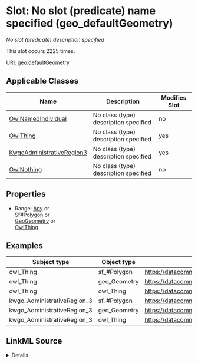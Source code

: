 

# Slot: No slot (predicate) name specified (geo_defaultGeometry)


_No slot (predicate) description specified_






This slot occurs 2225 times.


URI: [geo:defaultGeometry](http://www.opengis.net/ont/geosparql#defaultGeometry)



<!-- no inheritance hierarchy -->





## Applicable Classes

| Name | Description | Modifies Slot |
| --- | --- | --- |
| [OwlNamedIndividual](../classes/OwlNamedIndividual.md) | No class (type) description specified |  no  |
| [OwlThing](../classes/OwlThing.md) | No class (type) description specified |  yes  |
| [KwgoAdministrativeRegion3](../classes/KwgoAdministrativeRegion3.md) | No class (type) description specified |  yes  |
| [OwlNothing](../classes/OwlNothing.md) | No class (type) description specified |  no  |







## Properties

* Range: [Any](../classes/Any.md)&nbsp;or&nbsp;<br />[Sf#Polygon](../classes/Sf#Polygon.md)&nbsp;or&nbsp;<br />[GeoGeometry](../classes/GeoGeometry.md)&nbsp;or&nbsp;<br />[OwlThing](../classes/OwlThing.md)






## Examples

| Subject type | Object type | Example subject | Example object | Occurrences |
| --- | --- | --- | --- | --- |
| owl_Thing | sf_#Polygon | https://datacommons.org/browser/geoId/1700105742 | http://sawgraph.spatialai.org/v1/saw_geo#d.Polygon.administrativeRegion.USA.1700105742 | 2225 |
| owl_Thing | geo_Geometry | https://datacommons.org/browser/geoId/1700105742 | http://sawgraph.spatialai.org/v1/saw_geo#d.Polygon.administrativeRegion.USA.1700105742 | 2225 |
| owl_Thing | owl_Thing | https://datacommons.org/browser/geoId/1700105742 | http://sawgraph.spatialai.org/v1/saw_geo#d.Polygon.administrativeRegion.USA.1700105742 | 2225 |
| kwgo_AdministrativeRegion_3 | sf_#Polygon | https://datacommons.org/browser/geoId/1700105742 | http://sawgraph.spatialai.org/v1/saw_geo#d.Polygon.administrativeRegion.USA.1700105742 | 2225 |
| kwgo_AdministrativeRegion_3 | geo_Geometry | https://datacommons.org/browser/geoId/1700105742 | http://sawgraph.spatialai.org/v1/saw_geo#d.Polygon.administrativeRegion.USA.1700105742 | 2225 |
| kwgo_AdministrativeRegion_3 | owl_Thing | https://datacommons.org/browser/geoId/1700105742 | http://sawgraph.spatialai.org/v1/saw_geo#d.Polygon.administrativeRegion.USA.1700105742 | 2225 |




## LinkML Source

<details>

```yaml
name: geo_defaultGeometry
annotations:
  count:
    tag: count
    value: 2225
description: No slot (predicate) description specified
title: No slot (predicate) name specified
examples:
- object:
    example_object: http://sawgraph.spatialai.org/v1/saw_geo#d.Polygon.administrativeRegion.USA.1700105742
    example_object_type: sf_#Polygon
    example_predicate: geo:defaultGeometry
    example_subject: https://datacommons.org/browser/geoId/1700105742
    example_subject_type: owl_Thing
- object:
    example_object: http://sawgraph.spatialai.org/v1/saw_geo#d.Polygon.administrativeRegion.USA.1700105742
    example_object_type: geo_Geometry
    example_predicate: geo:defaultGeometry
    example_subject: https://datacommons.org/browser/geoId/1700105742
    example_subject_type: owl_Thing
- object:
    example_object: http://sawgraph.spatialai.org/v1/saw_geo#d.Polygon.administrativeRegion.USA.1700105742
    example_object_type: owl_Thing
    example_predicate: geo:defaultGeometry
    example_subject: https://datacommons.org/browser/geoId/1700105742
    example_subject_type: owl_Thing
- object:
    example_object: http://sawgraph.spatialai.org/v1/saw_geo#d.Polygon.administrativeRegion.USA.1700105742
    example_object_type: sf_#Polygon
    example_predicate: geo:defaultGeometry
    example_subject: https://datacommons.org/browser/geoId/1700105742
    example_subject_type: kwgo_AdministrativeRegion_3
- object:
    example_object: http://sawgraph.spatialai.org/v1/saw_geo#d.Polygon.administrativeRegion.USA.1700105742
    example_object_type: geo_Geometry
    example_predicate: geo:defaultGeometry
    example_subject: https://datacommons.org/browser/geoId/1700105742
    example_subject_type: kwgo_AdministrativeRegion_3
- object:
    example_object: http://sawgraph.spatialai.org/v1/saw_geo#d.Polygon.administrativeRegion.USA.1700105742
    example_object_type: owl_Thing
    example_predicate: geo:defaultGeometry
    example_subject: https://datacommons.org/browser/geoId/1700105742
    example_subject_type: kwgo_AdministrativeRegion_3
from_schema: spatial-kg
rank: 1000
slot_uri: geo:defaultGeometry
alias: geo_defaultGeometry
domain_of:
- kwgo_AdministrativeRegion_3
- owl_Thing
range: Any
any_of:
- range: sf_#Polygon
- range: geo_Geometry
- range: owl_Thing

```
</details>